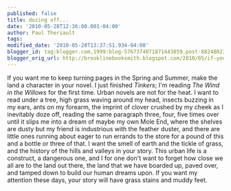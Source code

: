 ```yaml
---
published: false
title: dozing off...
date: '2010-05-28T12:36:00.001-04:00'
author: Paul Theriault
tags: 
modified_date: '2010-05-28T13:37:51.934-04:00'
blogger_id: tag:blogger.com,1999:blog-5767374071871443859.post-8824802339463075316
blogger_orig_url: http://brooklinebooksmith.blogspot.com/2010/05/if-you-want-me-to-keep-turning-pages-in.html
---
```


If you want me to keep turning pages in the Spring and Summer, make the land a character in your novel.  I just finished <em>Tinkers</em>; I'm reading <em>The Wind in the Willows</em> for the first time.  Urban novels are not for the heat.  I want to read under a tree, high grass waving around my head, insects buzzing in my ears, ants on my forearm, the imprint of clover crushed by my cheek as I inevitably doze off, reading the same paragraph three, four, five times over until it slips me into a dream of maybe my own Mole End, where the shelves are dusty but my friend is industrious with the feather duster, and there are little ones running about eager to run errands to the store for a pound of this and a bottle or three of that.  I want the smell of earth and the tickle of grass, and the history of the hills and valleys in your story.  This urban life is a construct, a dangerous one, and I for one don't want to forget how close we all are to the land out there, the land that we have boarded up, paved over, and tamped down to build our human dreams upon.  If you want my attention these days, your story will have grass stains and muddy feet.